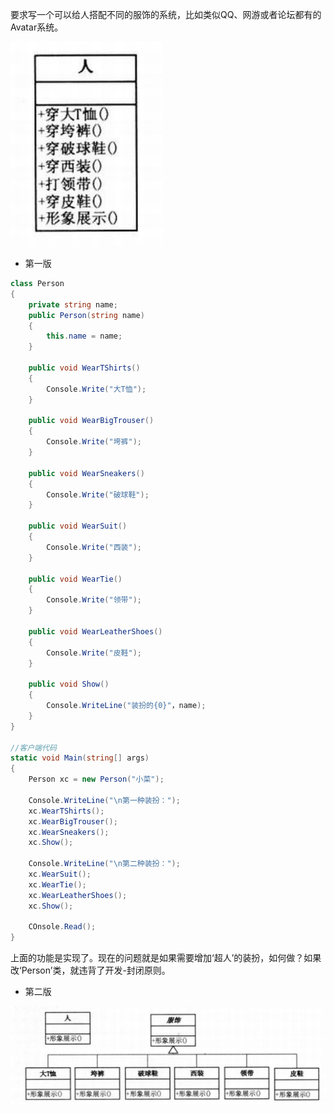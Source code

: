 要求写一个可以给人搭配不同的服饰的系统，比如类似QQ、网游或者论坛都有的Avatar系统。

![](/images/decorator/decorator1.png)

- 第一版

```c#
class Person
{
    private string name;
    public Person(string name)
    {
        this.name = name;
    }

    public void WearTShirts()
    {
        Console.Write("大T恤");
    }

    public void WearBigTrouser()
    {
        Console.Write("垮裤");
    }

    public void WearSneakers()
    {
        Console.Write("破球鞋");
    }

    public void WearSuit()
    {
        Console.Write("西装");
    }

    public void WearTie()
    {
        Console.Write("领带");
    }

    public void WearLeatherShoes()
    {
        Console.Write("皮鞋");
    }

    public void Show()
    {
        Console.WriteLine("装扮的{0}"，name);
    }
}

//客户端代码
static void Main(string[] args)
{
    Person xc = new Person("小菜");

    Console.WriteLine("\n第一种装扮：");
    xc.WearTShirts();
    xc.WearBigTrouser();
    xc.WearSneakers();
    xc.Show();

    Console.WriteLine("\n第二种装扮：");
    xc.WearSuit();
    xc.WearTie();
    xc.WearLeatherShoes();
    xc.Show();

    COnsole.Read();
}
```

上面的功能是实现了。现在的问题就是如果需要增加‘超人’的装扮，如何做？如果改‘Person’类，就违背了开发-封闭原则。

- 第二版

![](/images/decorator/decorator2.png)



